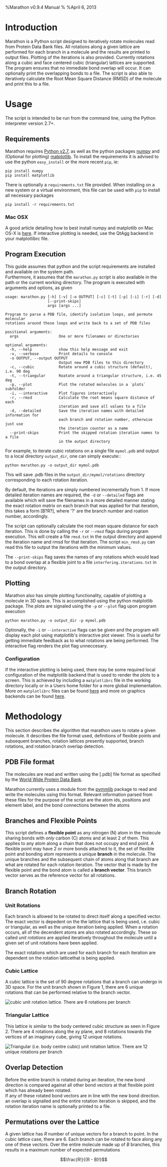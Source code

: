 %Marathon v0.9.4 Manual 
%
%April 6, 2013

# Introduction #

Marathon is a Python script designed to iteratively rotate molecules read from Protein Data Bank files. 
All rotations along a given lattice are performed for each branch in a molecule and the results are 
printed to output files.  Plotting of the iterations is also provided.  Currently rotations along a 
cubic and face centered cubic  (triangular) lattices are supported. 
The program ensures that no immediate bond overlap will occur.  It can optionally print the 
overlapping bonds to a file.  The script is also able to iteratively calculate the Root Mean Square
 Distance  (RMSD) of the molecule and print this to a file.

# Usage #

The script is intended to be run from the command line, using the Python interpreter version 2.7+.  

## Requirements ##

Marathon requires [Python v2.7](http://www.python.org), as well as the python packages 
[numpy](http://www.numpy.org/) and (Optional for plotting) [matplotlib](http://www.matplotlib.org).
To install the requirements it is advised to use the python `easy_install` or the more recent `pip`, ie:

	pip install numpy
	pip install matplotlib

There is optionally a `requirements.txt` file provided.  When installing on a new system or a 
virtual environment, this file can be used with `pip` to install all necessary packages

	pip install -r requirements.txt

### Mac OSX ###

A good article detailing how to best install numpy and matplotlib on Mac OS-X is [here](http://www.lowindata.com/2013/installing-scientific-python-on-mac-os-x/).  If interactive plotting is needed, use the QtAgg backend in your matplotlibrc file.

## Program Execution ##

This guide assumes that python and the script requirements are installed and available on the system path.  
Furthermore, it assumes that the `marathon.py` script is also available in the path or the current 
working directory.  The program is executed with arguments and options, as given

	usage: marathon.py [-h] [-v] [-o OUTPUT] [-c] [-t] [-p] [-i] [-r] [-d]
    	               [--print-skips]
    	               args [args ...]

	Program to parse a PDB file, identify isolation loops, and permute molecular
	rotations around those loops and write back to a set of PDB files

	positional arguments:
	  args                  One or more filenames or directories

	optional arguments:
	  -h, --help            show this help message and exit
	  -v, --verbose         Print details to console
	  -o OUTPUT, --output OUTPUT
	                        Output new PDB files to this directory
	  -c, --cubic           Rotate around a cubic structure (default), i.e. 90 deg
	  -t, --triangular      Roatate around a triangular structure, i.e. 45 deg
	  -p, --plot            Plot the rotated molecules in a `plots` subfolder
	  -i, --interactive     Plot figures interactively
	  -r, --rmsd            Calculate the root means square distance of each
	                        iteration and save all values to a file
	  -d, --detailed        Save the iteration names with detailed information for
	                        each branch and rotation number, otherwise just use
	                        the iteration counter as a name
	  --print-skips         Print the skipped rotation iteration names to a file
	                        in the output directory


For example, to iterate cubic rotations on a single file `mymol.pdb` and output to a local directory `output_dir`,
one can simply execute::

	python marathon.py -o output_dir mymol.pdb

This will save .pdb files in the `output_dir/mymol/rotations` directory corresponding to each
rotation iteration.  

By default, the iterations are simply numbered incrementally from 1.  If more detailed iteration names are required,
the `-d` or `--detailed` flags are available which will save the filenames in a more detailed manner stating the 
exact rotation matrix on each branch that was applied for that iteration, this takes a form [B?R?], where '?' are
the branch number and roation number, accordingly.

The script can optionally calculate the root mean square distance for each iteration.  This is done by calling 
the `-r` or `--rmsd` flags during program execution.  This will create a file `rmsd.txt` in the output
directory and append the iteration name and rmsd for that iteration.  The script `min_rmsd.py` can read this
file to output the iterations with the minimum values.

The `--print-skips` flag saves the names of any rotations which would lead to a bond overlap at a 
flexible joint to a file `interfering.iterations.txt` in the output directory.

## Plotting ##

Marathon also has simple plotting functionality, capable of plotting a molecule
in 3D space.  This is accomplished using the python matplotlib package. The plots are
signaled using the `-p` or `--plot` flag upon program execution

	python marathon.py -o output_dir -p mymol.pdb

Optionally, the `-i` or `--interactive` flags can be given and the program 
will display each plot using matplotlib's interactive plot viewer.  This is useful
for getting immediate feedback as to what rotations are being performed.  The 
interactive flag renders the plot flag unneccesary.

### Configuration ###

If the interactive plotting is being used, there may be some required local configuration of
the matplotlib backend that is used to render the plots to a screen.  This is achieved by including a `matplotlibrc` file in the working directory locally or in a Users home folder for a more global 
implementation.  More on `matplotlibrc` files can be found [here](http://matplotlib.org/users/customizing.html?highlight=matplotlibrc) and more on graphics backends can be found [here](http://matplotlib.org/faq/usage_faq.html#what-is-a-backend).

# Methodology #

This section describes the algorithm that marathon uses to rotate a given molecule.  It describes the 
file format used, definitions of flexible points and subsequent branches,
rotation lattices presently supported, branch rotations, and rotation branch overlap detection.

## PDB File format ##

The molecules are read and written using the [.pdb] file format as specified by the 
[World Wide Protein Data Bank](http://www.wwpdb.org/docs.html).  

Marathon currently uses a module from the [pymmlib](http://pymmlib.sourceforge.net/) 
package to read and write the molecules using this format. 
Relevant information parsed from these files for the purpose of the script are the atom ids, positions and element label, and the bond connections between the atoms


## Branches and Flexible Points ##

This script defines a **flexible point** as any nitrogen (N) atom in the molecule sharing bonds with 
*only* carbon (C) atoms and at least 2 of them.  This applies to any atom along a chain that does not occupy
and end point. A flexible point may have 2 or more bonds attached to it, the set of flexible point and 
bonding atom represents a unique **branch** in the molecule.  The unique branches and the subsequent chain
of atoms along that branch are what are rotated for each rotation iteration. The vector that is made
by the flexible point and the bond atom is called a **branch vector**.  This branch vector serves as the 
reference vector for all rotations.  

## Branch Rotation ## 

### Unit Rotations ###

Each branch is allowed to be rotated to direct itself along a specified vector.  The exact vector
is depedent on the the lattice that is being used, i.e. cubic or triangular, as well as the 
unique iteration being applied.  When a rotation occurs, all of the decendent atoms are also
rotated accordingly. These so called *unit rotations* are applied iteratively throughout the
molecule until a given set of unit rotations have been applied.  
 
The exact rotations which are used for each branch for each iteration are dependent on the 
rotation latticethat is being applied. 

### Cubic Lattice ###

A cubic lattice is the set of 90 degree rotations that a branch can undergo in 3D space. For the unit 
branch shown in Figure 1, there are 6 unique rotations that can be performed relative to the branch vector.

![cubic unit rotation lattice.  There are 6 rotations per branch](img/cubic_lattice.png)


### Triangular Lattice ###

This lattice is similar to the body centered cubic structure as seen in Figure 2. There are 4 rotations along the xy plane, and 8 rotations towards the vertices of an imaginary cube, giving
12 unique rotations.

![Triangular (i.e. body centre cubic) unit rotation lattice.  There are 12 unique rotations per branch](img/triangular_lattice.png)

## Overlap Detection ##

Before the entire branch is rotated during an iteration, the new bond direction is compared
against all other bond vectors at that flexible point which has already been rotated.  
If any of these rotated bond vectors are in line with the new bond direction. an overlap
is signalled and the entire rotation iteration is skipped, and the rotation iteration name is
optionally printed to a file.

## Permutations over the Lattice ##

A given lattice has $R$ number of unique vectors for a branch to point.  In the cubic lattice
case, there are 6.  Each branch can be rotated to face along any one of these vectors.  Over the
entire molecule made up of $B$ branches, this results in a maximum number of expected permutations 
  
$$\frac{R!}{(R - B)!}$$



